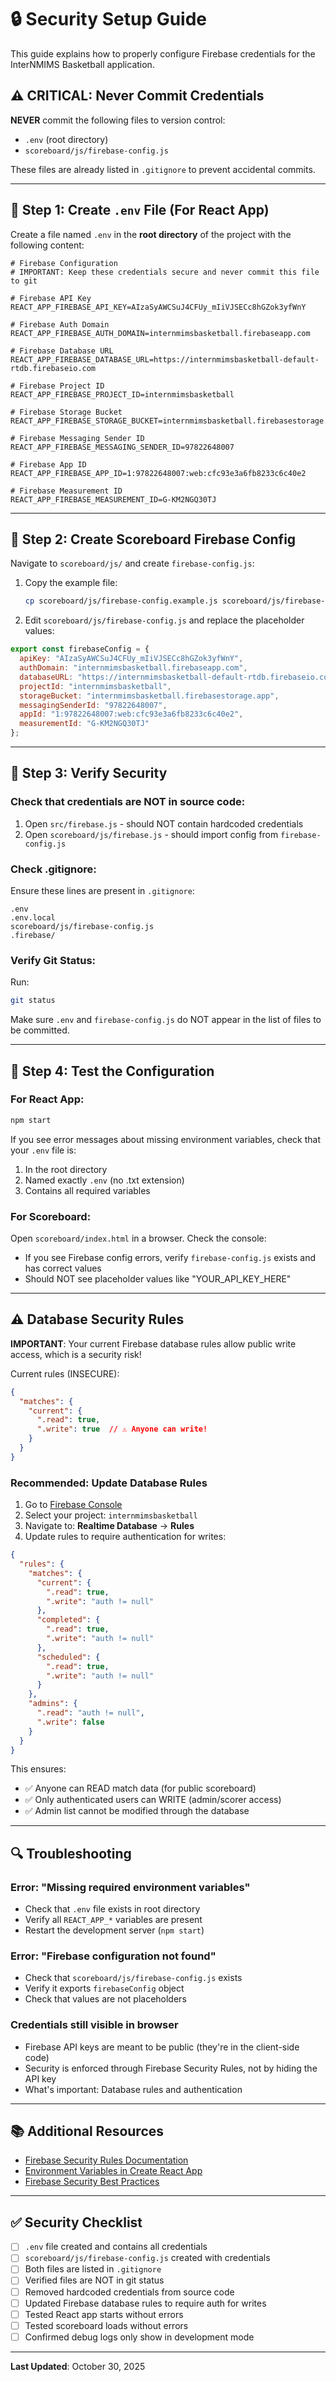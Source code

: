 # 🔒 Security Setup Guide

This guide explains how to properly configure Firebase credentials for the InterNMIMS Basketball application.

## ⚠️ CRITICAL: Never Commit Credentials

**NEVER** commit the following files to version control:
- `.env` (root directory)
- `scoreboard/js/firebase-config.js`

These files are already listed in `.gitignore` to prevent accidental commits.

---

## 📝 Step 1: Create `.env` File (For React App)

Create a file named `.env` in the **root directory** of the project with the following content:

```env
# Firebase Configuration
# IMPORTANT: Keep these credentials secure and never commit this file to git

# Firebase API Key
REACT_APP_FIREBASE_API_KEY=AIzaSyAWCSuJ4CFUy_mIiVJSECc8hGZok3yfWnY

# Firebase Auth Domain
REACT_APP_FIREBASE_AUTH_DOMAIN=internmimsbasketball.firebaseapp.com

# Firebase Database URL
REACT_APP_FIREBASE_DATABASE_URL=https://internmimsbasketball-default-rtdb.firebaseio.com

# Firebase Project ID
REACT_APP_FIREBASE_PROJECT_ID=internmimsbasketball

# Firebase Storage Bucket
REACT_APP_FIREBASE_STORAGE_BUCKET=internmimsbasketball.firebasestorage.app

# Firebase Messaging Sender ID
REACT_APP_FIREBASE_MESSAGING_SENDER_ID=97822648007

# Firebase App ID
REACT_APP_FIREBASE_APP_ID=1:97822648007:web:cfc93e3a6fb8233c6c40e2

# Firebase Measurement ID
REACT_APP_FIREBASE_MEASUREMENT_ID=G-KM2NGQ30TJ
```

---

## 📝 Step 2: Create Scoreboard Firebase Config

Navigate to `scoreboard/js/` and create `firebase-config.js`:

1. Copy the example file:
   ```bash
   cp scoreboard/js/firebase-config.example.js scoreboard/js/firebase-config.js
   ```

2. Edit `scoreboard/js/firebase-config.js` and replace the placeholder values:

```javascript
export const firebaseConfig = {
  apiKey: "AIzaSyAWCSuJ4CFUy_mIiVJSECc8hGZok3yfWnY",
  authDomain: "internmimsbasketball.firebaseapp.com",
  databaseURL: "https://internmimsbasketball-default-rtdb.firebaseio.com",
  projectId: "internmimsbasketball",
  storageBucket: "internmimsbasketball.firebasestorage.app",
  messagingSenderId: "97822648007",
  appId: "1:97822648007:web:cfc93e3a6fb8233c6c40e2",
  measurementId: "G-KM2NGQ30TJ"
};
```

---

## 🔐 Step 3: Verify Security

### Check that credentials are NOT in source code:
1. Open `src/firebase.js` - should NOT contain hardcoded credentials
2. Open `scoreboard/js/firebase.js` - should import config from `firebase-config.js`

### Check .gitignore:
Ensure these lines are present in `.gitignore`:
```
.env
.env.local
scoreboard/js/firebase-config.js
.firebase/
```

### Verify Git Status:
Run:
```bash
git status
```

Make sure `.env` and `firebase-config.js` do NOT appear in the list of files to be committed.

---

## 🚀 Step 4: Test the Configuration

### For React App:
```bash
npm start
```

If you see error messages about missing environment variables, check that your `.env` file is:
1. In the root directory
2. Named exactly `.env` (no .txt extension)
3. Contains all required variables

### For Scoreboard:
Open `scoreboard/index.html` in a browser. Check the console:
- If you see Firebase config errors, verify `firebase-config.js` exists and has correct values
- Should NOT see placeholder values like "YOUR_API_KEY_HERE"

---

## ⚠️ Database Security Rules

**IMPORTANT**: Your current Firebase database rules allow public write access, which is a security risk!

Current rules (INSECURE):
```json
{
  "matches": {
    "current": {
      ".read": true,
      ".write": true  // ⚠️ Anyone can write!
    }
  }
}
```

### Recommended: Update Database Rules

1. Go to [Firebase Console](https://console.firebase.google.com)
2. Select your project: `internmimsbasketball`
3. Navigate to: **Realtime Database** → **Rules**
4. Update rules to require authentication for writes:

```json
{
  "rules": {
    "matches": {
      "current": {
        ".read": true,
        ".write": "auth != null"
      },
      "completed": {
        ".read": true,
        ".write": "auth != null"
      },
      "scheduled": {
        ".read": true,
        ".write": "auth != null"
      }
    },
    "admins": {
      ".read": "auth != null",
      ".write": false
    }
  }
}
```

This ensures:
- ✅ Anyone can READ match data (for public scoreboard)
- ✅ Only authenticated users can WRITE (admin/scorer access)
- ✅ Admin list cannot be modified through the database

---

## 🔍 Troubleshooting

### Error: "Missing required environment variables"
- Check that `.env` file exists in root directory
- Verify all `REACT_APP_*` variables are present
- Restart the development server (`npm start`)

### Error: "Firebase configuration not found"
- Check that `scoreboard/js/firebase-config.js` exists
- Verify it exports `firebaseConfig` object
- Check that values are not placeholders

### Credentials still visible in browser
- Firebase API keys are meant to be public (they're in the client-side code)
- Security is enforced through Firebase Security Rules, not by hiding the API key
- What's important: Database rules and authentication

---

## 📚 Additional Resources

- [Firebase Security Rules Documentation](https://firebase.google.com/docs/database/security)
- [Environment Variables in Create React App](https://create-react-app.dev/docs/adding-custom-environment-variables/)
- [Firebase Security Best Practices](https://firebase.google.com/docs/rules/basics)

---

## ✅ Security Checklist

- [ ] `.env` file created and contains all credentials
- [ ] `scoreboard/js/firebase-config.js` created with credentials
- [ ] Both files are listed in `.gitignore`
- [ ] Verified files are NOT in git status
- [ ] Removed hardcoded credentials from source code
- [ ] Updated Firebase database rules to require auth for writes
- [ ] Tested React app starts without errors
- [ ] Tested scoreboard loads without errors
- [ ] Confirmed debug logs only show in development mode

---

**Last Updated**: October 30, 2025


